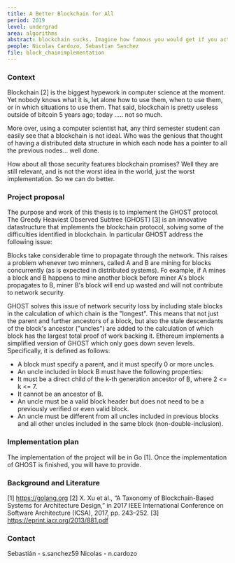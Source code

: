```yaml
---
title: A Better Blockchain for All
period: 2019
level: undergrad
area: algorithms
abstract: blockchain sucks. Imagine how famous you would get if you actually provide a good implementation of the underlaing data structures. Claim your fame, complete your thesis
people: Nicolas Cardozo, Sebastían Sanchez
file: block_chainimplementation
---
```


### Context
Blockchain [2] is the biggest hypework in computer science at the moment. Yet nobody knows what it is, let alone how to use them, when to use them, or in which situations to use them. That said, blockchain is pretty useless outside of bitcoin 5 years ago; today ..... not so much.

More over, using a computer scientist hat, any third semester student can easily see that a blockchain is not ideal. Who was the genious that thought of having a distributed data structure in which each node has a pointer to all the previous nodes... well done.

How about all those security features blockchain promises? Well they are still relevant, and is not the worst idea in the world, just the worst implementation. So we can do better.

### Project proposal
The purpose and work of this thesis is to implement the GHOST protocol. The Greedy Heaviest Observed Subtree (GHOST) [3] is an innovative datastructure that implements the blockchain protocol, solving some of the difficulties identified in blockchain. In particular GHOST address the following issue:

Blocks take considerable time to propagate through the network. This raises a problem whenever two minners, called A and B are mining for blocks concurrently (as is expected in distributed systems). Fo example, if A mines a block and B happens to mine another block before miner A's block propagates to B, miner B's block will end up wasted and will not contribute to network security. 

GHOST solves this issue of network security loss by including stale blocks in the calculation of which chain is the "longest". This means that not just the parent and further ancestors of a block, but also the stale descendants of the block's ancestor ("uncles") are added to the calculation of which block has the largest total proof of work backing it.
Ethereum implements a simplified version of GHOST which only goes down seven levels. Specifically, it is defined as follows:

*	A block must specify a parent, and it must specify 0 or more uncles.
*	An uncle included in block B must have the following properties:
*	It must be a direct child of the k-th generation ancestor of B, where 2 <= k <= 7.
*	It cannot be an ancestor of B.
*	An uncle must be a valid block header but does not need to be a previously verified or even valid block.
*	An uncle must be different from all uncles included in previous blocks and all other uncles included in the same block (non-double-inclusion).


### Implementation plan
The implementation of the project will be in Go [1]. 
Once the implementation of GHOST is finished, you will have to provide.

### Background and Literature
[1] https://golang.org
[2] X. Xu et al., “A Taxonomy of Blockchain-Based Systems for Architecture Design,” in 2017 IEEE International Conference on Software Architecture (ICSA), 2017, pp. 243–252.
[3] https://eprint.iacr.org/2013/881.pdf


### Contact
Sebastián - s.sanchez59
Nicolas - n.cardozo
